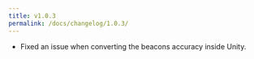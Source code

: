 ```yaml
---
title: v1.0.3
permalink: /docs/changelog/1.0.3/
---
```


* Fixed an issue when converting the beacons accuracy inside Unity.
